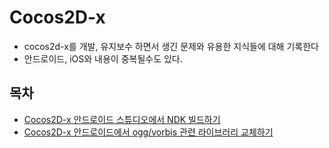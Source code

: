 # Cocos2D-x

- cocos2d-x를 개발, 유지보수 하면서 생긴 문제와 유용한 지식들에 대해 기록한다
- 안드로이드, iOS와 내용이 중복될수도 있다. 


## 목차
* [Cocos2D-x 안드로이드 스튜디오에서 NDK 빌드하기](cocos2d/androidstduio_ndk_build_version_up.md)
* [Cocos2D-x 안드로이드에서 ogg/vorbis 관련 라이브러리 교체하기](cocos2d/android_cocos2d_ogg_lib.md)

